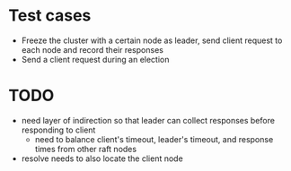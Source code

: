 # Test cases
- Freeze the cluster with a certain node as leader, send client request to each node and record their responses
- Send a client request during an election


# TODO
- need layer of indirection so that leader can collect responses before responding to client
  - need to balance client's timeout, leader's timeout, and response times from other raft nodes
- resolve needs to also locate the client node

